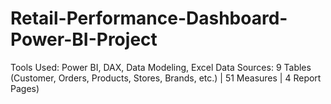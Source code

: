 # Retail-Performance-Dashboard-Power-BI-Project
Tools Used: Power BI, DAX, Data Modeling, Excel Data Sources: 9 Tables (Customer, Orders, Products, Stores, Brands, etc.) | 51 Measures | 4 Report Pages)
